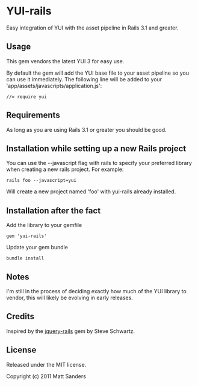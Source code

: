 # YUI-rails

Easy integration of YUI with the asset pipeline in Rails 3.1 and greater.

## Usage

This gem vendors the latest YUI 3 for easy use.

By default the gem will add the YUI base file to your asset pipeline so you can use it immediately. The following line will be added to your 'app/assets/javascripts/application.js':

    //= require yui

## Requirements

As long as you are using Rails 3.1 or greater you should be good.

## Installation while setting up a new Rails project

You can use the --javascript flag with rails to specify your preferred library when creating a new rails project. For example:

    rails foo --javascript=yui
    
Will create a new project named 'foo' with yui-rails already installed.

## Installation after the fact

Add the library to your gemfile

    gem 'yui-rails'
    
Update your gem bundle

    bundle install

## Notes

I'm still in the process of deciding exactly how much of the YUI library to vendor, this will likely be evolving in early releases.

## Credits

Inspired by the [jquery-rails](https://github.com/rails/jquery-rails) gem by Steve Schwartz.

## License

Released under the MIT license.

Copyright (c) 2011 Matt Sanders

